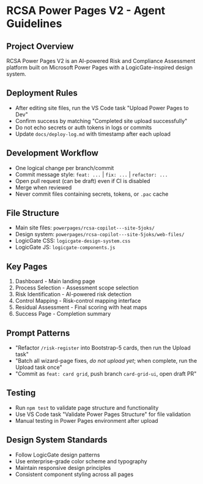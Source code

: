 # RCSA Power Pages V2 - Agent Guidelines

## Project Overview
RCSA Power Pages V2 is an AI-powered Risk and Compliance Assessment platform built on Microsoft Power Pages with a LogicGate-inspired design system.

## Deployment Rules
- After editing site files, run the VS Code task "Upload Power Pages to Dev"
- Confirm success by matching "Completed site upload successfully"
- Do not echo secrets or auth tokens in logs or commits
- Update `docs/deploy-log.md` with timestamp after each upload

## Development Workflow
- One logical change per branch/commit
- Commit message style: `feat: ...` | `fix: ...` | `refactor: ...`
- Open pull request (can be draft) even if CI is disabled
- Merge when reviewed
- Never commit files containing secrets, tokens, or `.pac` cache

## File Structure
- Main site files: `powerpages/rcsa-copilot---site-5joks/`
- Design system: `powerpages/rcsa-copilot---site-5joks/web-files/`
- LogicGate CSS: `logicgate-design-system.css`
- LogicGate JS: `logicgate-components.js`

## Key Pages
1. Dashboard - Main landing page
2. Process Selection - Assessment scope selection
3. Risk Identification - AI-powered risk detection
4. Control Mapping - Risk-control mapping interface
5. Residual Assessment - Final scoring with heat maps
6. Success Page - Completion summary

## Prompt Patterns
- "Refactor `/risk-register` into Bootstrap-5 cards, then run the Upload task"
- "Batch all wizard-page fixes, *do not upload yet*; when complete, run the Upload task once"
- "Commit as `feat: card grid`, push branch `card-grid-ui`, open draft PR"

## Testing
- Run `npm test` to validate page structure and functionality
- Use VS Code task "Validate Power Pages Structure" for file validation
- Manual testing in Power Pages environment after upload

## Design System Standards
- Follow LogicGate design patterns
- Use enterprise-grade color scheme and typography
- Maintain responsive design principles
- Consistent component styling across all pages 